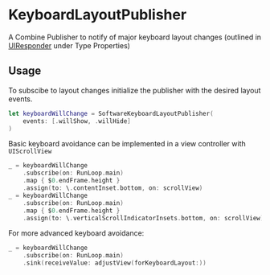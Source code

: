 # KeyboardLayoutPublisher

A Combine Publisher to notify of major keyboard layout changes (outlined in [UIResponder](https://developer.apple.com/documentation/uikit/uiresponder) under Type Properties)

## Usage
To subscibe to layout changes initialize the publisher with the desired layout events.
```swift
let keyboardWillChange = SoftwareKeyboardLayoutPublisher(
    events: [.willShow, .willHide]
)
```

Basic keyboard avoidance can be implemented in a view controller with `UIScrollView`
```swift
_ = keyboardWillChange
    .subscribe(on: RunLoop.main)
    .map { $0.endFrame.height }
    .assign(to: \.contentInset.bottom, on: scrollView)
_ = keyboardWillChange
    .subscribe(on: RunLoop.main)
    .map { $0.endFrame.height }
    .assign(to: \.verticalScrollIndicatorInsets.bottom, on: scrollView)
```

For more advanced keyboard avoidance:
```swift
_ = keyboardWillChange
    .subscribe(on: RunLoop.main)
    .sink(receiveValue: adjustView(forKeyboardLayout:))
```
